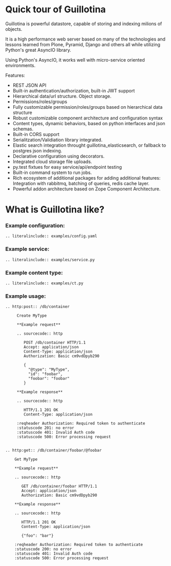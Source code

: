 # Quick tour of Guillotina

Guillotina is powerful datastore, capable of storing and indexing milions of objects.

It is a high performance web server based on many of the technologies and lessons learned
from Plone, Pyramid, Django and others all while utilizing Python's great AsyncIO library.

Using Python's AsyncIO, it works well with micro-service oriented environments.

Features:
 - REST JSON API
 - Built-in authentication/authorization, built-in JWT support
 - Hierarchical data/url structure. Object storage.
 - Permissions/roles/groups
 - Fully customizable permission/roles/groups based on hierarchical data structure
 - Robust customizable component architecture and configuration syntax
 - Content types, dynamic behaviors, based on python interfaces and json schemas.
 - Built-in CORS support
 - Serialitzation/Validiation library integrated.
 - Elastic search integration throught guillotina_elasticsearch, or fallback to postgres
   json indexing.
 - Declarative configuration using decorators.
 - Integrated cloud storage file uploads.
 - py.test fixtues for easy service/api/endpoint testing
 - Built-in command system to run jobs.
 - Rich ecosystem of additional packages for adding additional features: Integration with
   rabbitmq, batching of queries, redis cache layer.
 - Powerful  addon architecture based on Zope Component Architecture.


What is Guillotina like?
========================

### Example configuration:

```eval_rst
.. literalinclude:: examples/config.yaml
```

### Example service:

```eval_rst
.. literalinclude:: examples/service.py
```

### Example content type:

```eval_rst
.. literalinclude:: examples/ct.py
```

### Example usage:

```eval_rst
.. http:post:: /db/container

     Create MyType

     **Example request**

     .. sourcecode:: http

        POST /db/container HTTP/1.1
        Accept: application/json
        Content-Type: application/json
        Authorization: Basic cm9vdDpyb290

        {
          "@type": "MyType",
          "id": "foobar",
          "foobar": "foobar"
        }

     **Example response**

     .. sourcecode:: http

        HTTP/1.1 201 OK
        Content-Type: application/json

     :reqheader Authorization: Required token to authenticate
     :statuscode 201: no error
     :statuscode 401: Invalid Auth code
     :statuscode 500: Error processing request


.. http:get:: /db/container/foobar/@foobar

    Get MyType

    **Example request**

    .. sourcecode:: http

       GET /db/container/foobar HTTP/1.1
       Accept: application/json
       Authorization: Basic cm9vdDpyb290

    **Example response**

    .. sourcecode:: http

       HTTP/1.1 201 OK
       Content-Type: application/json

       {"foo": "bar"}

    :reqheader Authorization: Required token to authenticate
    :statuscode 200: no error
    :statuscode 401: Invalid Auth code
    :statuscode 500: Error processing request
```
